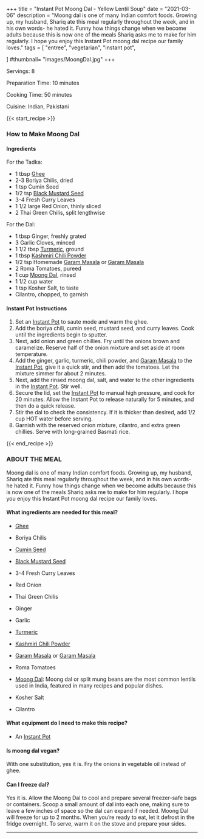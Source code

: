 +++
title = "Instant Pot Moong Dal - Yellow Lentil Soup"
date = "2021-03-06"
description = "Moong dal is one of many Indian comfort foods. Growing up, my husband, Shariq ate this meal regularly throughout the week, and in his own words- he hated it. Funny how things change when we become adults because this is now one of the meals Shariq asks me to make for him regularly. I hope you enjoy this Instant Pot moong dal recipe our family loves."
tags = [
    "entree",
    "vegetarian", 
    "instant pot", 
    
]
#thumbnail= "images/MoongDal.jpg"
+++

Servings: 8 <!--more-->

Preparation Time: 10 minutes

Cooking Time: 50 minutes 

Cuisine: Indian, Pakistani

{{< start_recipe >}}

### How to Make Moong Dal 

#### Ingredients  

For the Tadka: 

* 1 tbsp [Ghee](https://amzn.to/2ZkJkrW) 
* 2-3 Boriya Chilis, dried 
* 1 tsp Cumin Seed
* 1/2 tsp [Black Mustard Seed](https://amzn.to/3eNP1rC)
* 3-4 Fresh Curry Leaves   
* 1 1/2 large Red Onion, thinly sliced
* 2 Thai Green Chilis, split lengthwise 

For the Dal: 

* 1 tbsp Ginger, freshly grated 
* 3 Garlic Cloves, minced 
* 1 1/2 tbsp [Turmeric](https://amzn.to/3rWz3iD), ground 
* 1 tbsp [Kashmiri Chili Powder](https://amzn.to/3jP2lMC) 
* 1/2 tsp Homemade [Garam Masala](https://www.jamilghar.com/recipe/pakistani_garam_masala/) or [Garam Masala](https://amzn.to/3u0tvEX)
* 2 Roma Tomatoes, pureed 
* 1 cup [Moong Dal](https://amzn.to/3rCtNAB), rinsed   
* 1 1/2 cup water 
* 1 tsp Kosher Salt, to taste
* Cilantro, chopped, to garnish 

#### Instant Pot Instructions 

1. Set an [Instant Pot](https://amzn.to/3qfNYCZ) to saute mode and warm the ghee. 
2. Add the boriya chili, cumin seed, mustard seed, and curry leaves. Cook until the ingredients begin to sputter. 
3. Next, add onion and green chillies. Fry until the onions brown and caramelize. Reserve half of the onion mixture and set aside at room temperature. 
4. Add the ginger, garlic, turmeric, chili powder, and [Garam Masala](https://www.jamilghar.com/recipe/pakistani_garam_masala/) to the [Instant Pot](https://amzn.to/3qfNYCZ), give it a quick stir, and then add the tomatoes. Let the mixture simmer for about 2 minutes. 
5. Next, add the rinsed moong dal, salt, and water to the other ingredients in the [Instant Pot](https://amzn.to/3qfNYCZ). Stir well. 
6. Secure the lid, set the [Instant Pot](https://amzn.to/3qfNYCZ) to manual high pressure, and cook for 20 minutes. Allow the Instant Pot to release naturally for 5 minutes, and then do a quick release. 
7. Stir the dal to check the consistency. If it is thicker than desired, add 1/2 cup HOT water before serving. 
8. Garnish with the reserved onion mixture, cilantro, and extra green chillies. Serve with long-grained Basmati rice. 

{{< end_recipe >}}

### ABOUT THE MEAL 

Moong dal is one of many Indian comfort foods. Growing up, my husband, Shariq ate this meal regularly throughout the week, and in his own words- he hated it. Funny how things change when we become adults because this is now one of the meals Shariq asks me to make for him regularly. I hope you enjoy this Instant Pot moong dal recipe our family loves. 

#### What ingredients are needed for this meal?

* [Ghee](https://amzn.to/2ZkJkrW) 

* Boriya Chilis 

* [Cumin Seed](https://amzn.to/3o2QWws)

* [Black Mustard Seed](https://amzn.to/3eNP1rC)

* 3-4 Fresh Curry Leaves   

* Red Onion

* Thai Green Chilis 

*  Ginger

* Garlic 

* [Turmeric](https://amzn.to/3rWz3iD)
 
* [Kashmiri Chili Powder](https://amzn.to/3jP2lMC) 

* [Garam Masala](https://www.jamilghar.com/recipe/pakistani_garam_masala/) or [Garam Masala](https://amzn.to/3u0tvEX)

* Roma Tomatoes

* [Moong Dal](https://amzn.to/3rCtNAB): Moong dal or split mung beans are the most common lentils used in India, featured in many recipes and popular dishes.  

* Kosher Salt

* Cilantro

#### What equipment do I need to make this recipe?

* An [Instant Pot](https://amzn.to/3qCCLwi) 

#### Is moong dal vegan? 

With one substitution, yes it is. Fry the onions in vegetable oil instead of ghee. 

#### Can I freeze dal? 

Yes it is. Allow the Moong Dal to cool and prepare several freezer-safe bags or containers. Scoop a small amount of dal into each one, making sure to leave a few inches of space so the dal can expand if needed. Moong Dal will freeze for up to 2 months. When you’re ready to eat, let it defrost in the fridge overnight. To serve, warm it on the stove and prepare your sides.

---- 
